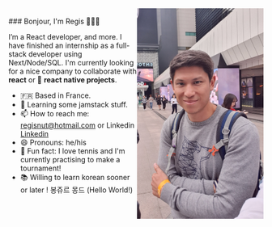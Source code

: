 
<img align="right" src="https://github.com/Regisnut/Regisnut/blob/master/profil.jpg" alt="profile picture taken in south korea" width=250px height=417px/>
</br>
### Bonjour, I'm Regis 👨🏻‍💻

I’m a React developer, and more. I have finished an internship as a full-stack developer using Next/Node/SQL. I'm currently looking for a nice company to collaborate with **react** or 📱 **react native projects**.

- 🇫🇷 Based in France.
- 🌱 Learning some jamstack stuff.
- 📫 How to reach me: regisnut@hotmail.com or Linkedin [Linkedin](https://www.linkedin.com/in/régis-nuttin-b51b22128/)
- 😄 Pronouns: he/his
- 🎾 Fun fact: I love tennis and I'm currently practising to make a tournament!
- 📚 Willing to learn korean sooner or later ! 봉쥬르 몽드 (Hello World!)
